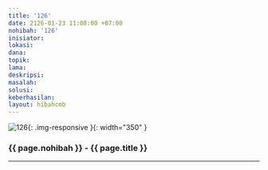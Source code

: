```yaml
---
title: '126'
date: 2126-01-23 11:08:00 +07:00
nohibah: '126'
inisiator: 
lokasi: 
dana: 
topik: 
lama: 
deskripsi: 
masalah: 
solusi: 
keberhasilan: 
layout: hibahcmb
---
```


![126](/static/img/hibahcmb/126.png){: .img-responsive }{: width="350" }

### {{ page.nohibah }} - {{ page.title }}

---

